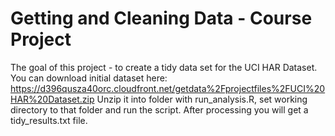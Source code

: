 # Getting and Cleaning Data - Course Project

The goal of this project - to create a tidy data set for the UCI HAR Dataset.
You can download initial dataset here: https://d396qusza40orc.cloudfront.net/getdata%2Fprojectfiles%2FUCI%20HAR%20Dataset.zip
Unzip it into folder with run_analysis.R, set working directory to that folder and run the script.
After processing you will get a tidy_results.txt file.
